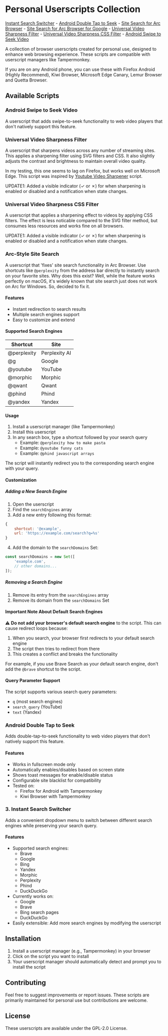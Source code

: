 # Personal Userscripts Collection
[Instant Search Switcher](https://greasyfork.org/en/scripts/518797-instant-search-switcher) - [Android Double Tap to Seek](https://greasyfork.org/en/scripts/518800-android-double-tap-to-seek-video) - [Site Search for Arc Browser](https://greasyfork.org/en/scripts/519344-site-search-for-arc-browser) - [Site Search for Arc Browser for Google](https://greasyfork.org/en/scripts/519347-site-search-for-arc-browser-for-google-users) - [Universal Video Sharpness Filter](https://greasyfork.org/en/scripts/521383-universal-video-sharpener) - [Universal Video Sharpness CSS Filter](https://greasyfork.org/en/scripts/521382-universal-video-sharpener-css-filter) - [Android Swipe to Seek Video](https://greasyfork.org/en/scripts/521474-android-swipe-to-seek-video)

A collection of browser userscripts created for personal use, designed to enhance web browsing experience. These scripts are compatible with userscript managers like Tampermonkey.

If you are on any Android phone, you can use these with Firefox Android (Highly Recommend), Kiwi Browser, Microsoft Edge Canary, Lemur Browser and Quetta Browser.

## Available Scripts

### Android Swipe to Seek Video

A userscript that adds swipe-to-seek functionality to web video players that don't natively support this feature.

### Universal Video Sharpness Filter

A userscript that sharpens videos across any number of streaming sites. This applies a sharpening filter using SVG filters and CSS. It also slightly adjusts the contrast and brightness to maintain overall video quality.

In my testing, this one seems to lag on Firefox, but works well on Microsoft Edge. This script was inspired by [Youtube Video Sharpener](https://greasyfork.org/en/scripts/499365-youtube-sharpness-enhancer) script.

UPDATE1: Added a visible indicator (✓ or ✗) for when sharpening is enabled or disabled and a notification when state changes.

### Universal Video Sharpness CSS Filter
A userscript that applies a sharpening effect to videos by applying CSS filters. The effect is less noticable compared to the SVG filter method, but consumes less resources and works fine on all browsers.

UPDATE1: Added a visible indicator (✓ or ✗) for when sharpening is enabled or disabled and a notification when state changes.

### Arc-Style Site Search

A userscript that 'fixes' site search functionality in Arc Browser. Use shortcuts like `@perplexity` from the address bar directly to instantly search on your favorite sites. Why does this exist? Well, while the feature works perfectly on macOS, it's widely known that site search just does not work on Arc for Windows. So, decided to fix it.

#### Features
- Instant redirection to search results
- Multiple search engines support
- Easy to customize and extend

#### Supported Search Engines
| Shortcut | Site |
|----------|------|
| @perplexity | Perplexity AI |
| @g | Google |
| @youtube | YouTube |
| @morphic | Morphic |
| @qwant | Qwant |
| @phind | Phind |
| @yandex | Yandex |

#### Usage
1. Install a userscript manager (like Tampermonkey)
2. Install this userscript
3. In any search box, type a shortcut followed by your search query
   - Example: `@perplexity how to make pasta`
   - Example: `@youtube funny cats`
   - Example: `@phind javascript arrays`

The script will instantly redirect you to the corresponding search engine with your query.

#### Customization

##### Adding a New Search Engine
1. Open the userscript
2. Find the `searchEngines` array
3. Add a new entry following this format:
```javascript
{
    shortcut: '@example',
    url: 'https://example.com/search?q=%s'
}
```
4. Add the domain to the `searchDomains` Set:
```javascript
const searchDomains = new Set([
    'example.com',
    // other domains...
]);
```

##### Removing a Search Engine
1. Remove its entry from the `searchEngines` array
2. Remove its domain from the `searchDomains` Set

#### Important Note About Default Search Engines
⚠️ **Do not add your browser's default search engine** to the script. This can cause redirect loops because:
1. When you search, your browser first redirects to your default search engine
2. The script then tries to redirect from there
3. This creates a conflict and breaks the functionality

For example, if you use Brave Search as your default search engine, don't add the `@brave` shortcut to the script.

#### Query Parameter Support
The script supports various search query parameters:
- `q` (most search engines)
- `search_query` (YouTube)
- `text` (Yandex)

### Android Double Tap to Seek

Adds double-tap-to-seek functionality to web video players that don't natively support this feature.

#### Features
- Works in fullscreen mode only
- Automatically enables/disables based on screen state
- Shows toast messages for enable/disable status
- Configurable site blacklist for compatibility
- Tested on:
  - Firefox for Android with Tampermonkey
  - Kiwi Browser with Tampermonkey

### 3. Instant Search Switcher

Adds a convenient dropdown menu to switch between different search engines while preserving your search query.

#### Features
- Supported search engines:
  - Brave
  - Google
  - Bing
  - Yandex
  - Morphic
  - Perplexity
  - Phind
  - DuckDuckGo
- Currently works on:
  - Google
  - Brave
  - Bing search pages
  - DuckDuckGo
- Easily extensible: Add more search engines by modifying the userscript

## Installation

1. Install a userscript manager (e.g., Tampermonkey) in your browser
2. Click on the script you want to install
3. Your userscript manager should automatically detect and prompt you to install the script

## Contributing

Feel free to suggest improvements or report issues. These scripts are primarily maintained for personal use but contributions are welcome.

## License

These userscripts are available under the GPL-2.0 License.
